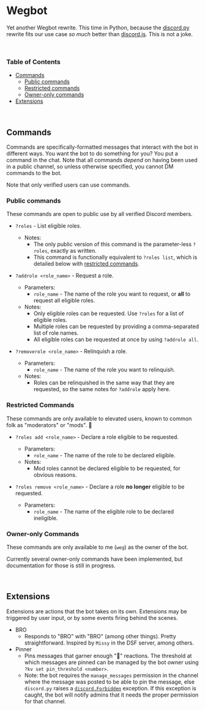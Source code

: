 # Wegbot

Yet another Wegbot rewrite. This time in Python, because the [discord.py](https://github.com/Rapptz/discord.py) rewrite 
fits our use case _so much_ better than [discord.js](https://discord.js.org). This is not a joke.

<br />

### Table of Contents

- [Commands](#commands)
    - [Public commands](#public-commands)
    - [Restricted commands](#restricted-commands)
    - [Owner-only commands](#owner-only-commands)
- [Extensions](#extensions)

<br />

## Commands

Commands are specifically-formatted messages that interact with the bot in different ways. You want the bot 
to do something for you? You put a command in the chat. Note that all commands _depend_ on having been used 
in a public channel, so unless otherwise specified, you cannot DM commands to the bot.

Note that only verified users can use commands.

### Public commands

These commands are open to public use by all verified Discord members.

- `?roles` - List eligible roles.
    - Notes:
        - The only public version of this command is the parameter-less `?roles`, exactly as written.
        - This command is functionally equivalent to `?roles list`, which is detailed below with [restricted commands](#restricted-commands).

- `?addrole <role_name>` - Request a role.
    - Parameters:
        - `role_name` - The name of the role you want to request, or **all** to request all eligible roles.
    - Notes:
        - Only eligible roles can be requested. Use `?roles` for a list of eligible roles.
        - Multiple roles can be requested by providing a comma-separated list of role names.
        - All eligible roles can be requested at once by using `?addrole all`.

- `?removerole <role_name>` - Relinquish a role.
    - Parameters:
        - `role_name` - The name of the role you want to relinquish.
    - Notes:
        - Roles can be relinquished in the same way that they are requested, so the same notes for `?addrole` apply here.

### Restricted Commands

These commands are only available to elevated users, known to common folk as "moderators" or "mods". 👀

- `?roles add <role_name>` - Declare a role eligible to be requested. 
    - Parameters:
        - `role_name` - The name of the role to be declared eligible.
    - Notes:
        - Mod roles cannot be declared eligible to be requested, for obvious reasons.

- `?roles remove <role_name>` - Declare a role **no longer** eligible to be requested.
    - Parameters:
        - `role_name` - The name of the eligible role to be declared ineligible.

### Owner-only Commands

These commands are only available to me (`weg`) as the owner of the bot.

Currently several owner-only commands have been implemented, but documentation for those is still in progress.

<br />

## Extensions

Extensions are actions that the bot takes on its own. Extensions may be triggered by user input, or by some events 
firing behind the scenes.

- BRO
    - Responds to "BRO" with "BRO" (among other things). Pretty straightforward. Inspired by `Missy` in the DSF 
    server, among others.
- Pinner
    - Pins messages that garner enough "📌" reactions. The threshold at which messages are pinned can be managed by the 
    bot owner using `?kv set pin_threshold <number>`.
    - Note: the bot requires the `manage_messages` permission in the channel where the message was posted to be able to 
    pin the message, else `discord.py` raises a
    [`discord.Forbidden`](https://discordpy.readthedocs.io/en/latest/api.html#discord.Forbidden) exception. If this 
    exception is caught, the bot will notify admins that it needs the proper permission for that channel.
